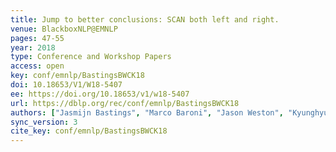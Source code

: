 ```yaml
---
title: Jump to better conclusions: SCAN both left and right.
venue: BlackboxNLP@EMNLP
pages: 47-55
year: 2018
type: Conference and Workshop Papers
access: open
key: conf/emnlp/BastingsBWCK18
doi: 10.18653/V1/W18-5407
ee: https://doi.org/10.18653/v1/w18-5407
url: https://dblp.org/rec/conf/emnlp/BastingsBWCK18
authors: ["Jasmijn Bastings", "Marco Baroni", "Jason Weston", "Kyunghyun Cho", "Douwe Kiela"]
sync_version: 3
cite_key: conf/emnlp/BastingsBWCK18
---
```

